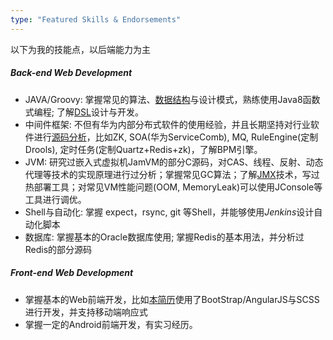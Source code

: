 ```yaml
---
type: "Featured Skills & Endorsements"
---
```


以下为我的技能点，以后端能力为主

##### Back-end Web Development
* JAVA/Groovy: 掌握常见的算法、[数据结构](http://www.jianshu.com/notebooks/625384/latest)与设计模式，熟练使用Java8函数式编程; 了解[DSL](http://www.jianshu.com/p/17266c5b8d1c)设计与开发。
* 中间件框架: 不但有华为内部分布式软件的使用经验，并且长期坚持对行业软件进行[源码分析](http://www.jianshu.com/notebooks/6640901/latest)，比如ZK, SOA(华为ServiceComb), MQ, RuleEngine(定制Drools), 定时任务(定制Quartz+Redis+zk)，了解BPM引擎。
* JVM: 研究过嵌入式虚拟机JamVM的部分C源码，对CAS、线程、反射、动态代理等技术的实现原理进行过分析；掌握常见GC算法；了解[JMX](http://www.jianshu.com/p/a43f2990a29e)技术，写过热部署工具；对常见VM性能问题(OOM, MemoryLeak)可以使用JConsole等工具进行调优。
* Shell与自动化: 掌握 expect，rsync, git 等Shell，并能够使用*Jenkins*设计自动化脚本
* 数据库: 掌握基本的Oracle数据库使用; 掌握Redis的基本用法，并分析过Redis的部分源码

##### Front-end Web Development
* 掌握基本的Web前端开发，比如[本简历](https://github.com/miao1007/miao1007.github.io)使用了BootStrap/AngularJS与SCSS进行开发，并支持移动端响应式
* 掌握一定的Android前端开发，有实习经历。
